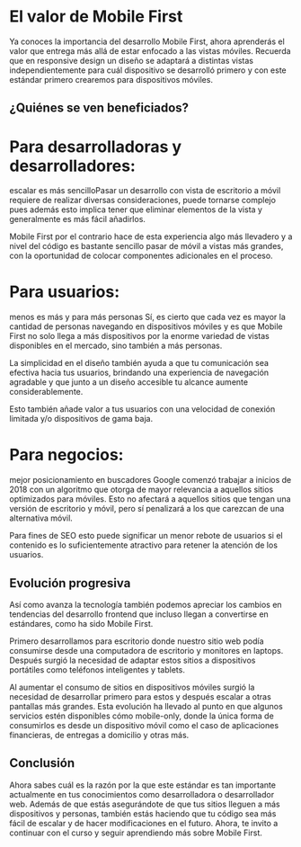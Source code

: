 # El valor de Mobile First
Ya conoces la importancia del desarrollo Mobile First, ahora aprenderás el valor que entrega más allá de estar enfocado a las vistas móviles. Recuerda que en responsive design un diseño se adaptará a distintas vistas independientemente para cuál dispositivo se desarrolló primero y con este estándar primero crearemos para dispositivos móviles.

## ¿Quiénes se ven beneficiados?

# Para desarrolladoras y desarrolladores: 
escalar es más sencilloPasar un desarrollo con vista de escritorio a móvil requiere de realizar diversas consideraciones, puede tornarse complejo pues además esto implica tener que eliminar elementos de la vista y generalmente es más fácil añadirlos.

Mobile First por el contrario hace de esta experiencia algo más llevadero y a nivel del código es bastante sencillo pasar de móvil a vistas más grandes, con la oportunidad de colocar componentes adicionales en el proceso.

# Para usuarios: 
menos es más y para más personas
Sí, es cierto que cada vez es mayor la cantidad de personas navegando en dispositivos móviles y es que Mobile First no solo llega a más dispositivos por la enorme variedad de vistas disponibles en el mercado, sino también a más personas.

La simplicidad en el diseño también ayuda a que tu comunicación sea efectiva hacia tus usuarios, brindando una experiencia de navegación agradable y que junto a un diseño accesible tu alcance aumente considerablemente.

Esto también añade valor a tus usuarios con una velocidad de conexión limitada y/o dispositivos de gama baja.

# Para negocios: 
mejor posicionamiento en buscadores
Google comenzó trabajar a inicios de 2018 con un algoritmo que otorga de mayor relevancia a aquellos sitios optimizados para móviles. Esto no afectará a aquellos sitios que tengan una versión de escritorio y móvil, pero sí penalizará a los que carezcan de una alternativa móvil.

Para fines de SEO esto puede significar un menor rebote de usuarios si el contenido es lo suficientemente atractivo para retener la atención de los usuarios.

## Evolución progresiva
Así como avanza la tecnología también podemos apreciar los cambios en tendencias del desarrollo frontend que incluso llegan a convertirse en estándares, como ha sido Mobile First.

Primero desarrollamos para escritorio donde nuestro sitio web podía consumirse desde una computadora de escritorio y monitores en laptops. Después surgió la necesidad de adaptar estos sitios a dispositivos portátiles como teléfonos inteligentes y tablets.

Al aumentar el consumo de sitios en dispositivos móviles surgió la necesidad de desarrollar primero para estos y después escalar a otras pantallas más grandes. Esta evolución ha llevado al punto en que algunos servicios estén disponibles cómo mobile-only, donde la única forma de consumirlos es desde un dispositivo móvil como el caso de aplicaciones financieras, de entregas a domicilio y otras más.

## Conclusión
Ahora sabes cuál es la razón por la que este estándar es tan importante actualmente en tus conocimientos como desarrolladora o desarrollador web. Además de que estás asegurándote de que tus sitios lleguen a más dispositivos y personas, también estás haciendo que tu código sea más fácil de escalar y de hacer modificaciones en el futuro. Ahora, te invito a continuar con el curso y seguir aprendiendo más sobre Mobile First.
